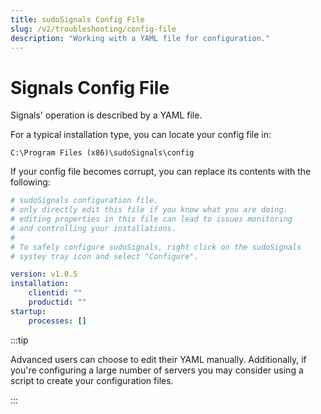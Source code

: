 ```yaml
---
title: sudoSignals Config File
slug: /v2/troubleshooting/config-file
description: "Working with a YAML file for configuration."
---
```


# Signals Config File

Signals' operation is described by a YAML file.

For a typical installation type, you can locate your config file in:  

`C:\Program Files (x86)\sudoSignals\config`


If your config file becomes corrupt, you can replace its contents with the following:

```yaml
# sudoSignals configuration file.
# only directly edit this file if you know what you are doing. 
# editing properties in this file can lead to issues monitoring 
# and controlling your installations.
#
# To safely configure sudoSignals, right click on the sudoSignals 
# systey tray icon and select "Configure".

version: v1.0.5
installation:
    clientid: ""
    productid: ""
startup:
    processes: []
```

:::tip

Advanced users can choose to edit their YAML manually. Additionally, if you're configuring a large number of servers you may consider using a script to create your configuration files.

:::
